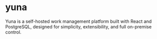# yuna

Yuna is a self-hosted work management platform built with React and PostgreSQL, designed for simplicity, extensibility, and full on-premise control.


